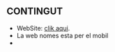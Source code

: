 ## CONTINGUT
- WebSite: [clik aqui](https://vandalieu06.github.io/manosunidas/).
- La web nomes esta per el mobil
- 
